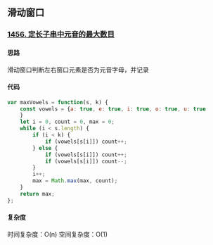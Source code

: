 ## 滑动窗口
### [1456. 定长子串中元音的最大数目](https://leetcode-cn.com/problems/maximum-number-of-vowels-in-a-substring-of-given-length/)
#### 思路
滑动窗口判断左右窗口元素是否为元音字母，并记录
#### 代码
```js
var maxVowels = function(s, k) {
    const vowels = {a: true, e: true, i: true, o: true, u: true
    }
    let i = 0, count = 0, max = 0;
    while (i < s.length) {
        if (i < k) {
            if (vowels[s[i]]) count++;
        } else {
            if (vowels[s[i]]) count++;
            if (vowels[s[i]]) count--;
        }
        i++;
        max = Math.max(max, count);
    }
    return max;
};
```
#### 复杂度
时间复杂度：O(n)
空间复杂度：O(1)